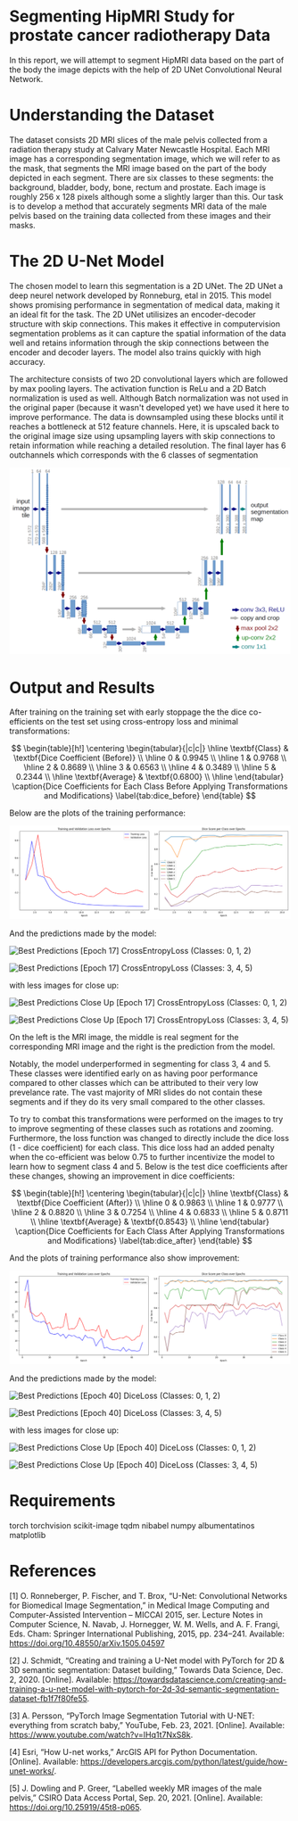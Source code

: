 # Segmenting HipMRI Study for prostate cancer radiotherapy Data 

In this report, we will attempt to segment HipMRI data based on the part of the body the image depicts with the help of 2D UNet Convolutional Neural Network. 

# Understanding the Dataset

The dataset consists 2D MRI slices of the male pelvis collected from a radiation therapy study at Calvary Mater Newcastle Hospital. Each MRI image has a corresponding segmentation image, which we will refer to as the mask, that segments the MRI image based on the part of the body depicted in each segment. There are six classes to these segments: the background, bladder, body, bone, rectum and prostate. Each image is roughly 256 x 128 pixels although some a slightly larger than this. Our task is to develop a method that accurately segments MRI data of the male pelvis based on the training data collected from these images and their masks. 

# The 2D U-Net Model

The chosen model to learn this segmentation is a 2D UNet. The 2D UNet a deep neurel network developed by Ronneburg, etal in 2015. This model shows promising performance in segmentation of medical data, making it an ideal fit for the task. The 2D UNet utilisizes an encoder-decoder structure with skip connections. This makes it effective in computervision segmentation problems as it can capture the spatial information of the data well and retains information through the skip connections between the encoder and decoder layers. The model also trains quickly with high accuracy.

The architecture consists of two 2D convolutional layers which are followed by max pooling layers. The activation function is ReLu and a 2D Batch normalization is used as well. Although Batch normalization was not used in the original paper (because it wasn't developed yet) we have used it here to improve performance. The data is downsampled using these blocks until it reaches a bottleneck at 512 feature channels. Here, it is upscaled back to the original image size using upsampling layers with skip connections to retain information while reaching a detailed resolution. The final layer has 6 outchannels which corresponds with the 6 classes of segmentation


![2D U-Net Architecture](images\2dunet_architecture.png)


# Output and Results

After training on the training set with early stoppage the the dice co-efficients on the test set using cross-entropy loss and minimal transformations:

$$
\begin{table}[h!]
\centering
\begin{tabular}{|c|c|}
\hline
\textbf{Class} & \textbf{Dice Coefficient (Before)} \\ \hline
0 & 0.9945 \\ \hline
1 & 0.9768 \\ \hline
2 & 0.8689 \\ \hline
3 & 0.6563 \\ \hline
4 & 0.3489 \\ \hline
5 & 0.2344 \\ \hline
\textbf{Average} & \textbf{0.6800} \\ \hline
\end{tabular}
\caption{Dice Coefficients for Each Class Before Applying Transformations and Modifications}
\label{tab:dice_before}
\end{table}
$$



Below are the plots of the training performance:

![Training Performance CrossEntropyLoss](images\graphs\crossplot.png)

And the predictions made by the model:

![Best Predictions [Epoch 17] CrossEntropyLoss (Classes: 0, 1, 2)](images\predictions\bestcross10\epoch_16_classes_0-2.png)

![Best Predictions [Epoch 17] CrossEntropyLoss (Classes: 3, 4, 5)](images\predictions\bestcross10\epoch_16_classes_3-5.png)


with less images for close up:


![Best Predictions Close Up [Epoch 17] CrossEntropyLoss (Classes: 0, 1, 2)](images\predictions\bestcross2\epoch_16_classes_0-2.png)

![Best Predictions Close Up [Epoch 17] CrossEntropyLoss (Classes: 3, 4, 5)](images\predictions\bestcross2\epoch_16_classes_3-5.png)


On the left is the MRI image, the middle is real segment for the corresponding MRI image and the right is the prediction from the model.

Notably, the model underperformed in segmenting for class 3, 4 and 5. These classes were identified early on as having poor performance compared to other classes which can be attributed to their very low prevelance rate. The vast majority of MRI slides do not contain these segments and if they do its very small compared to the other classes. 

To try to combat this transformations were performed on the images to try to improve segmenting of these classes such as rotations and zooming. Furthermore, the loss function was changed to directly include the dice loss (1 - dice coefficient) for each class. This dice loss had an added penalty when the co-efficient was below 0.75 to further incentivize the model to learn how to segment class 4 and 5. Below is the test dice coefficients after these changes, showing an improvement in dice coefficients:

$$
\begin{table}[h!]
\centering
\begin{tabular}{|c|c|}
\hline
\textbf{Class} & \textbf{Dice Coefficient (After)} \\ \hline
0 & 0.9863 \\ \hline
1 & 0.9777 \\ \hline
2 & 0.8820 \\ \hline
3 & 0.7254 \\ \hline
4 & 0.6833 \\ \hline
5 & 0.8711 \\ \hline
\textbf{Average} & \textbf{0.8543} \\ \hline
\end{tabular}
\caption{Dice Coefficients for Each Class After Applying Transformations and Modifications}
\label{tab:dice_after}
\end{table}
$$

And the plots of training performance also show improvement:

![Training Performance DiceLoss](images\graphs\diceplot.png)

And the predictions made by the model:

![Best Predictions [Epoch 40] DiceLoss (Classes: 0, 1, 2)](images\predictions\bestdice10\epoch_39_classes_0-2.png)

![Best Predictions [Epoch 40] DiceLoss (Classes: 3, 4, 5)](images\predictions\bestdice10\epoch_39_classes_3-5.png)


with less images for close up:

![Best Predictions Close Up [Epoch 40] DiceLoss (Classes: 0, 1, 2)](images\predictions\bestdice2\epoch_39_classes_0-2.png)

![Best Predictions Close Up [Epoch 40] DiceLoss (Classes: 3, 4, 5)](images\predictions\bestdice2\epoch_39_classes_3-5.png)



# Requirements

torch
torchvision
scikit-image
tqdm
nibabel
numpy
albumentatinos
matplotlib


# References

[1] O. Ronneberger, P. Fischer, and T. Brox, “U-Net: Convolutional Networks for Biomedical Image Segmentation,” in Medical Image Computing and Computer-Assisted Intervention – MICCAI 2015, ser. Lecture Notes in Computer Science, N. Navab, J. Hornegger, W. M. Wells, and A. F. Frangi, Eds. Cham: Springer International Publishing, 2015, pp. 234–241. Available: https://doi.org/10.48550/arXiv.1505.04597

[2] J. Schmidt, “Creating and training a U-Net model with PyTorch for 2D & 3D semantic segmentation: Dataset building,” Towards Data Science, Dec. 2, 2020. [Online]. Available: https://towardsdatascience.com/creating-and-training-a-u-net-model-with-pytorch-for-2d-3d-semantic-segmentation-dataset-fb1f7f80fe55.

[3] A. Persson, “PyTorch Image Segmentation Tutorial with U-NET: everything from scratch baby,” YouTube, Feb. 23, 2021. [Online]. Available: https://www.youtube.com/watch?v=IHq1t7NxS8k.

[4] Esri, “How U-net works,” ArcGIS API for Python Documentation. [Online]. Available: https://developers.arcgis.com/python/latest/guide/how-unet-works/.

[5] J. Dowling and P. Greer, “Labelled weekly MR images of the male pelvis,” CSIRO Data Access Portal, Sep. 20, 2021. [Online]. Available: https://doi.org/10.25919/45t8-p065.



